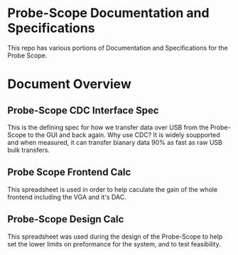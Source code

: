 # Probe-Scope Documentation and Specifications

This repo has various portions of Documentation and Specifications for the Probe Scope.

# Document Overview

## Probe-Scope CDC Interface Spec

This is the defining spec for how we transfer data over USB from the Probe-Scope to the GUI and back again. Why use CDC? It is widely soupported and when measured, it can transfer bianary data 90% as fast as raw USB bulk transfers.

## Probe Scope Frontend Calc

This spreadsheet is used in order to help caculate the gain of the whole frontend including the VGA and it's DAC.

## Probe-Scope Design Calc

This spreadsheet was used during the design of the Probe-Scope to help set the lower limits on preformance for the system, and to test feasibility.
